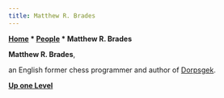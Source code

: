 ```yaml
---
title: Matthew R. Brades
---
```

**[Home](Home "Home") \* [People](People "People") \* Matthew R. Brades**


**Matthew R. Brades**,  

an English former chess programmer and author of [Dorpsgek](Dorpsgek "Dorpsgek").


**[Up one Level](People "People")**







 
